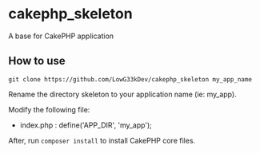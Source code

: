 # cakephp_skeleton #
A base for CakePHP application

## How to use ##
```git clone https://github.com/LowG33kDev/cakephp_skeleton my_app_name```

Rename the directory skeleton to your application name (ie: my_app).

Modify the following file: 

 * index.php : define('APP_DIR', 'my_app');

 After, run ```composer install``` to install CakePHP core files.